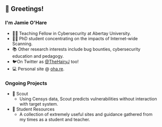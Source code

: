 
## 👋 Greetings!
 
### I'm Jamie O'Hare

- 👨‍💻 Teaching Fellow in Cybersecurity at Abertay University.
- 👨‍🎓 PhD student concentrating on the impacts of Internet-wide Scanning.
- 📚 Other research interests include bug bounties, cybersecurity education and pedagogy.
- 🐦On Twitter as [@TheHairyJ](https://www.twitter.com/thehairyj) too! 
- 💻 Personal site @ [oha.re](https://oha.re).

### Ongoing Projects

 - 🔎 Scout
	 - Using Censys data, Scout predicts vulnerabilities without interaction with target system.
- 📑 Student Resources
	- A collection of extremely useful sites and guidance gathered from my times as a student and teacher.
